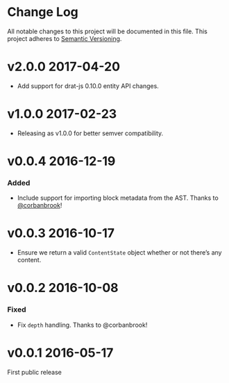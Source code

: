 # Change Log

All notable changes to this project will be documented in this file.
This project adheres to [Semantic Versioning](http://semver.org/).

# v2.0.0 2017-04-20

* Add support for drat-js 0.10.0 entity API changes.

# v1.0.0 2017-02-23

* Releasing as v1.0.0 for better semver compatibility.

# v0.0.4 2016-12-19

### Added

* Include support for importing block metadata from the AST. Thanks to [@corbanbrook](https://github.com/icelab/draft-js-ast-importer/pull/5)!

# v0.0.3 2016-10-17

* Ensure we return a valid `ContentState` object whether or not there’s any content.

# v0.0.2 2016-10-08

### Fixed

* Fix `depth` handling. Thanks to @corbanbrook!

# v0.0.1 2016-05-17

First public release
